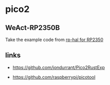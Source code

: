 # pico2 

## WeAct-RP2350B

Take the example code from [rp-hal for RP2350](https://github.com/rp-rs/rp-hal)

## links

* https://github.com/jondurrant/Pico2RustExp

* https://github.com/raspberrypi/picotool

